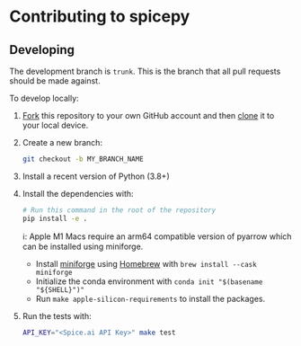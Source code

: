 # Contributing to spicepy

## Developing

The development branch is `trunk`. This is the branch that all pull
requests should be made against.

To develop locally:

1. [Fork](https://help.github.com/articles/fork-a-repo/) this repository to your
   own GitHub account and then
   [clone](https://help.github.com/articles/cloning-a-repository/) it to your local device.

2. Create a new branch:

   ```bash
   git checkout -b MY_BRANCH_NAME
   ```

3. Install a recent version of Python (3.8+)

4. Install the dependencies with:

   ```bash
   # Run this command in the root of the repository
   pip install -e .
   ```

   ℹ️: Apple M1 Macs require an arm64 compatible version of pyarrow which can be installed using miniforge.

   - Install [miniforge](https://github.com/conda-forge/miniforge) using [Homebrew](https://brew.sh) with `brew install --cask miniforge`
   - Initialize the conda environment with `conda init "$(basename "${SHELL}")"`
   - Run `make apple-silicon-requirements` to install the packages.

5. Run the tests with:

   ```bash
   API_KEY="<Spice.ai API Key>" make test
   ```
